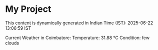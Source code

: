 # My Project

This content is dynamically generated in Indian Time (IST): 2025-06-22 13:06:59 IST


Current Weather in Coimbatore:
Temperature: 31.88 °C
Condition: few clouds
